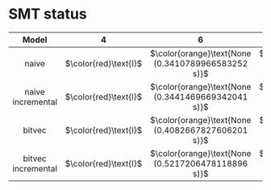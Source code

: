 # SMT status
| $\text{Model}$ | $4$ | $6$ | $8$ | $10$ | $12$ | $14$ | $16$ | $18$ | $20$ |
|:-:| :---:|:---:|:---:|:---:|:---:|:---:|:---:|:---:|:---:|
$\text{naive}$ | $\color{red}\text{I}$ | $\color{orange}\text{None (0.3410789966583252 s)}$ | $\color{orange}\text{None (3.2194888591766357 s)}$ | $-$ | 
$\text{naive incremental}$ | $\color{red}\text{I}$ | $\color{orange}\text{None (0.3441469669342041 s)}$ | $\color{orange}\text{None (8.81975245475769 s)}$ | $-$ | 
$\text{bitvec}$ | $\color{red}\text{I}$ | $\color{orange}\text{None (0.4082667827606201 s)}$ | $\color{orange}\text{None (6.3475775718688965 s)}$ | $\color{orange}\text{None (183.39112782478333 s)}$ | 
$\text{bitvec incremental}$ | $\color{red}\text{I}$ | $\color{orange}\text{None (0.5217206478118896 s)}$ | $\color{orange}\text{None (6.156921625137329 s)}$ | $\color{orange}\text{None (356.76019954681396 s)}$ | 
